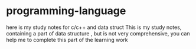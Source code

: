 # programming-language
here is my study notes for c/c++ and data struct
This is my study notes, containing a part of data structure , 
but is not very comprehensive, you can help me to complete 
this part of the learning work
